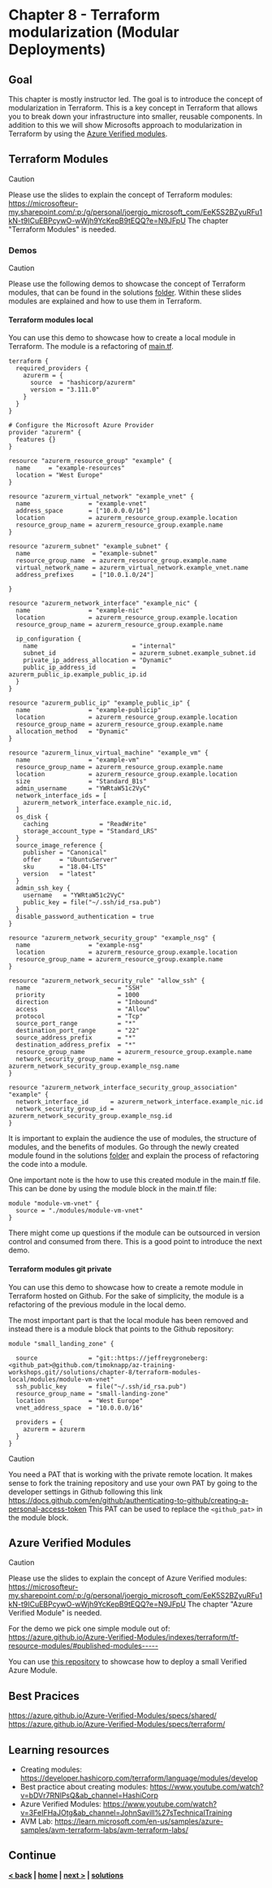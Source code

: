# Chapter 8 - Terraform modularization (Modular Deployments)

## Goal

This chapter is mostly instructor led. The goal is to introduce the concept of modularization in Terraform. This is a key concept in Terraform that allows you to break down your infrastructure into smaller, reusable components. 
In addition to this we will show Microsofts approach to modularization in Terraform by using the [Azure Verified modules](https://azure.github.io/Azure-Verified-Modules/#:~:text=Azure%20Verified%20Modules%20%28AVM%29%20is%20an%20initiative%20to,and%20available%20from%20their%20respective%20language%20specific%20registries.).

## Terraform Modules

> [!CAUTION]
> Please use the slides to explain the concept of Terraform modules: https://microsofteur-my.sharepoint.com/:p:/g/personal/joergjo_microsoft_com/EeK5S2BZyuRFu1kN-t9ICuEBPcywO-wWjh9YcKepB9tEQQ?e=N9JFpU
> The chapter "Terraform Modules" is needed.

### Demos

> [!CAUTION]
> Please use the following demos to showcase the concept of Terraform modules, that can be found in the solutions [folder](../../../solutions/chapter-8/theory).
> Within these slides modules are explained and how to use them in Terraform.

#### Terraform modules local

You can use this demo to showcase how to create a local module in Terraform.
The module is a refactoring of [main.tf](../../../solutions/chapter-2/terraform-deployment/main.tf).

```hcl
terraform {
  required_providers {
    azurerm = {
      source  = "hashicorp/azurerm"
      version = "3.111.0"
    }
  }
}

# Configure the Microsoft Azure Provider
provider "azurerm" {
  features {}
}

resource "azurerm_resource_group" "example" {
  name     = "example-resources"
  location = "West Europe"
}

resource "azurerm_virtual_network" "example_vnet" {
  name                = "example-vnet"
  address_space       = ["10.0.0.0/16"]
  location            = azurerm_resource_group.example.location
  resource_group_name = azurerm_resource_group.example.name
}

resource "azurerm_subnet" "example_subnet" {
  name                 = "example-subnet"
  resource_group_name  = azurerm_resource_group.example.name
  virtual_network_name = azurerm_virtual_network.example_vnet.name
  address_prefixes     = ["10.0.1.0/24"]
  
}

resource "azurerm_network_interface" "example_nic" {
  name                = "example-nic"
  location            = azurerm_resource_group.example.location
  resource_group_name = azurerm_resource_group.example.name

  ip_configuration {
    name                          = "internal"
    subnet_id                     = azurerm_subnet.example_subnet.id
    private_ip_address_allocation = "Dynamic"
    public_ip_address_id          = azurerm_public_ip.example_public_ip.id
  }
}

resource "azurerm_public_ip" "example_public_ip" {
  name                = "example-publicip"
  location            = azurerm_resource_group.example.location
  resource_group_name = azurerm_resource_group.example.name
  allocation_method   = "Dynamic"
}

resource "azurerm_linux_virtual_machine" "example_vm" {
  name                = "example-vm"
  resource_group_name = azurerm_resource_group.example.name
  location            = azurerm_resource_group.example.location
  size                = "Standard_B1s"
  admin_username      = "YWRtaW51c2VyC"
  network_interface_ids = [
    azurerm_network_interface.example_nic.id,
  ]
  os_disk {
    caching              = "ReadWrite"
    storage_account_type = "Standard_LRS"
  }
  source_image_reference {
    publisher = "Canonical"
    offer     = "UbuntuServer"
    sku       = "18.04-LTS"
    version   = "latest"
  }
  admin_ssh_key {
    username   = "YWRtaW51c2VyC"
    public_key = file("~/.ssh/id_rsa.pub")
  }
  disable_password_authentication = true
}

resource "azurerm_network_security_group" "example_nsg" {
  name                = "example-nsg"
  location            = azurerm_resource_group.example.location
  resource_group_name = azurerm_resource_group.example.name
}

resource "azurerm_network_security_rule" "allow_ssh" {
  name                        = "SSH"
  priority                    = 1000
  direction                   = "Inbound"
  access                      = "Allow"
  protocol                    = "Tcp"
  source_port_range           = "*"
  destination_port_range      = "22"
  source_address_prefix       = "*"
  destination_address_prefix  = "*"
  resource_group_name         = azurerm_resource_group.example.name
  network_security_group_name = azurerm_network_security_group.example_nsg.name
}

resource "azurerm_network_interface_security_group_association" "example" {
  network_interface_id      = azurerm_network_interface.example_nic.id
  network_security_group_id = azurerm_network_security_group.example_nsg.id
}
```

It is important to explain the audience the use of modules, the structure of modules, and the benefits of modules. Go through the newly created module found in the solutions [folder](../../../solutions/chapter-8/theory/terraform-modules-local/modules/module-vm-vnet) and explain the process of refactoring the code into a module.

One important note is the how to use this created module in the main.tf file. This can be done by using the module block in the main.tf file:

```hcl
module "module-vm-vnet" {
  source = "./modules/module-vm-vnet"
}
```

There might come up questions if the module can be outsourced in version control and consumed from there. This is a good point to introduce the next demo.

#### Terraform modules git private

You can use this demo to showcase how to create a remote module in Terraform hosted on Github.
For the sake of simplicity, the module is a refactoring of the previous module in the local demo.

The most important part is that the local module has been removed and instead there is a module block that points to the Github repository:
```hcl
module "small_landing_zone" {

  source              = "git::https://jeffreygroneberg:<github_pat>@github.com/timoknapp/az-training-workshops.git//solutions/chapter-8/terraform-modules-local/modules/module-vm-vnet"
  ssh_public_key      = file("~/.ssh/id_rsa.pub")
  resource_group_name = "small-landing-zone"
  location            = "West Europe"
  vnet_address_space  = "10.0.0.0/16"

  providers = {
    azurerm = azurerm
  }
}
```

> [!CAUTION]
> You need a PAT that is working with the private remote location. It makes sense to fork the training repository and use your own PAT by going to the developer settings in Github following this link https://docs.github.com/en/github/authenticating-to-github/creating-a-personal-access-token
> This PAT can be used to replace the `<github_pat>` in the module block.

## Azure Verified Modules

> [!CAUTION]
> Please use the slides to explain the concept of Azure Verified modules: https://microsofteur-my.sharepoint.com/:p:/g/personal/joergjo_microsoft_com/EeK5S2BZyuRFu1kN-t9ICuEBPcywO-wWjh9YcKepB9tEQQ?e=N9JFpU
> The chapter "Azure Verified Module" is needed.

For the demo we pick one simple module out of: https://azure.github.io/Azure-Verified-Modules/indexes/terraform/tf-resource-modules/#published-modules-----
    
You can use [this repository](../../../solutions/chapter-8/theory/azure-verified-module) to showcase how to deploy a small Verified Azure Module.

## Best Pracices

https://azure.github.io/Azure-Verified-Modules/specs/shared/
https://azure.github.io/Azure-Verified-Modules/specs/terraform/

## Learning resources

- Creating modules: https://developer.hashicorp.com/terraform/language/modules/develop
- Best practice about creating modules: https://www.youtube.com/watch?v=bDVr7RNlPsQ&ab_channel=HashiCorp
- Azure Verified Modules: https://www.youtube.com/watch?v=3FeIFHaJOtg&ab_channel=JohnSavill%27sTechnicalTraining
- AVM Lab: https://learn.microsoft.com/en-us/samples/azure-samples/avm-terraform-labs/avm-terraform-labs/

## Continue

**[< back](../README.md) | [home](../../README.md) | [next >](../labs/README.md) | [solutions](../../../solutions/chapter-8/theory/README.md)**
